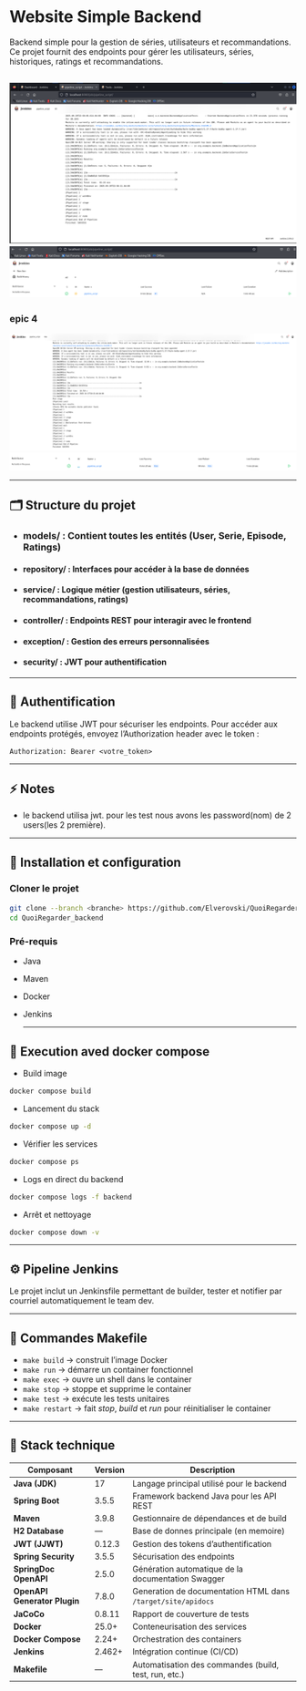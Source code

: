 # Website Simple Backend

Backend simple pour la gestion de séries, utilisateurs et recommandations.  
Ce projet fournit des endpoints pour gérer les utilisateurs, séries, historiques, ratings et recommandations.

![Backend Overview](./images/img.png)  
![Endpoints Overview](./images/img_1.png)
---
### epic 4
![img_3.png](./images/img_3.png)
![img_2.png](./images/img_2.png)

---
## 🗂️ Structure du projet
 - ### models/ : Contient toutes les entités (User, Serie, Episode, Ratings)
 - #### repository/ : Interfaces pour accéder à la base de données
 - #### service/ : Logique métier (gestion utilisateurs, séries, recommandations, ratings)
 - #### controller/ : Endpoints REST pour interagir avec le frontend
 - #### exception/ : Gestion des erreurs personnalisées
 - #### security/ : JWT pour authentification

---

## 🔑 Authentification
Le backend utilise JWT pour sécuriser les endpoints.
Pour accéder aux endpoints protégés, envoyez l’Authorization header avec le token :

    Authorization: Bearer <votre_token>
---

## ⚡ Notes
 -  le backend utilisa jwt. pour les test nous avons les password(nom) de 2 users(les 2 première).

---


## 🚀 Installation et configuration

### Cloner le projet
```bash
git clone --branch <branche> https://github.com/Elverovski/QuoiRegarder_backend.git
cd QuoiRegarder_backend
```

### Pré-requis

- Java 
- Maven 
- Docker 
- Jenkins

  ---

## 🐳 Execution aved docker compose
- Build image
```bash
docker compose build
```

- Lancement du stack
```bash
docker compose up -d
```

- Vérifier les services
```bash
docker compose ps
```

- Logs en direct du backend
```bash
docker compose logs -f backend
```

- Arrêt et nettoyage
```bash
docker compose down -v
```

---

## ⚙️ Pipeline Jenkins
Le projet inclut un Jenkinsfile permettant de builder, tester et notifier par courriel automatiquement le team dev.

---

## 🧰 Commandes Makefile

- `make build` → construit l’image Docker  
- `make run` → démarre un container fonctionnel  
- `make exec` → ouvre un shell dans le container  
- `make stop` → stoppe et supprime le container  
- `make test` → exécute les tests unitaires  
- `make restart` → fait *stop*, *build* et *run* pour réinitialiser le container

---


## 🧱 Stack technique

| Composant | Version | Description |
|------------|----------|-------------|
| **Java (JDK)** | 17 | Langage principal utilisé pour le backend |
| **Spring Boot** | 3.5.5 | Framework backend Java pour les API REST |
| **Maven** | 3.9.8 | Gestionnaire de dépendances et de build |
| **H2 Database** | — | Base de donnes principale (en memoire) |
| **JWT (JJWT)** | 0.12.3 | Gestion des tokens d’authentification |
| **Spring Security** | 3.5.5 | Sécurisation des endpoints |
| **SpringDoc OpenAPI** | 2.5.0 | Génération automatique de la documentation Swagger |
| **OpenAPI Generator Plugin** | 7.8.0 | Generation de documentation HTML dans `/target/site/apidocs` |
| **JaCoCo** | 0.8.11 | Rapport de couverture de tests |
| **Docker** | 25.0+ | Conteneurisation des services |
| **Docker Compose** | 2.24+ | Orchestration des containers |
| **Jenkins** | 2.462+ | Intégration continue (CI/CD) |
| **Makefile** | — | Automatisation des commandes (build, test, run, etc.) |



